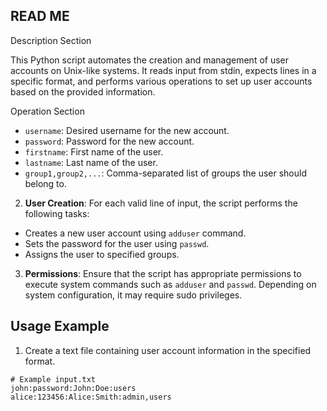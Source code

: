 ## READ ME 

Description Section

This Python script automates the creation and management of user accounts on Unix-like systems. It reads input from stdin, expects lines in a specific format, and performs various operations to set up user accounts based on the provided information.






Operation Section  
- `username`: Desired username for the new account.
- `password`: Password for the new account.
- `firstname`: First name of the user.
- `lastname`: Last name of the user.
- `group1,group2,...`: Comma-separated list of groups the user should belong to.

2. **User Creation**: For each valid line of input, the script performs the following tasks:
- Creates a new user account using `adduser` command.
- Sets the password for the user using `passwd`.
- Assigns the user to specified groups.

3. **Permissions**: Ensure that the script has appropriate permissions to execute system commands such as `adduser` and `passwd`. Depending on system configuration, it may require sudo privileges.

## Usage Example
1. Create a text file containing user account information in the specified format.
```plaintext
# Example input.txt
john:password:John:Doe:users
alice:123456:Alice:Smith:admin,users
